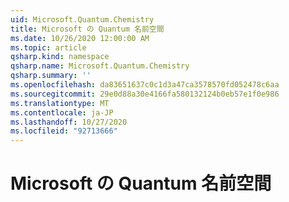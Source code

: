 ```yaml
---
uid: Microsoft.Quantum.Chemistry
title: Microsoft の Quantum 名前空間
ms.date: 10/26/2020 12:00:00 AM
ms.topic: article
qsharp.kind: namespace
qsharp.name: Microsoft.Quantum.Chemistry
qsharp.summary: ''
ms.openlocfilehash: da83651637c0c1d3a47ca3578570fd052478c6aa
ms.sourcegitcommit: 29e0d88a30e4166fa580132124b0eb57e1f0e986
ms.translationtype: MT
ms.contentlocale: ja-JP
ms.lasthandoff: 10/27/2020
ms.locfileid: "92713666"
---
```

# <a name="microsoftquantumchemistry-namespace"></a>Microsoft の Quantum 名前空間



